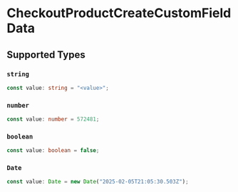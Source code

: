 # CheckoutProductCreateCustomFieldData


## Supported Types

### `string`

```typescript
const value: string = "<value>";
```

### `number`

```typescript
const value: number = 572481;
```

### `boolean`

```typescript
const value: boolean = false;
```

### `Date`

```typescript
const value: Date = new Date("2025-02-05T21:05:30.503Z");
```

